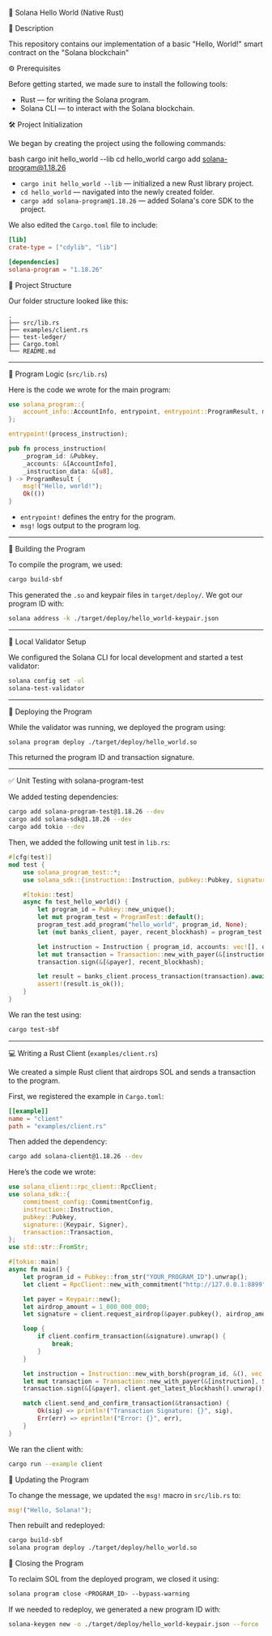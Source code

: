 🚀 Solana Hello World (Native Rust)

📘 Description

This repository contains our implementation of a basic "Hello, World!" smart contract on the "Solana blockchain"

⚙️ Prerequisites

Before getting started, we made sure to install the following tools:

- Rust — for writing the Solana program.
- Solana CLI — to interact with the Solana blockchain.


🛠️ Project Initialization

We began by creating the project using the following commands:

bash
cargo init hello_world --lib
cd hello_world
cargo add solana-program@1.18.26


- `cargo init hello_world --lib` — initialized a new Rust library project.
- `cd hello_world` — navigated into the newly created folder.
- `cargo add solana-program@1.18.26` — added Solana's core SDK to the project.

We also edited the `Cargo.toml` file to include:

```toml
[lib]
crate-type = ["cdylib", "lib"]

[dependencies]
solana-program = "1.18.26"
```


📁 Project Structure

Our folder structure looked like this:

```
.
├── src/lib.rs
├── examples/client.rs
├── test-ledger/
├── Cargo.toml
└── README.md
```

---

🧠 Program Logic (`src/lib.rs`)

Here is the code we wrote for the main program:

```rust
use solana_program::{
    account_info::AccountInfo, entrypoint, entrypoint::ProgramResult, msg, pubkey::Pubkey,
};

entrypoint!(process_instruction);

pub fn process_instruction(
    _program_id: &Pubkey,
    _accounts: &[AccountInfo],
    _instruction_data: &[u8],
) -> ProgramResult {
    msg!("Hello, world!");
    Ok(())
}
```

- `entrypoint!` defines the entry for the program.
- `msg!` logs output to the program log.

---

🔨 Building the Program

To compile the program, we used:

```bash
cargo build-sbf
```

This generated the `.so` and keypair files in `target/deploy/`. We got our program ID with:

```bash
solana address -k ./target/deploy/hello_world-keypair.json
```

---

🔧 Local Validator Setup

We configured the Solana CLI for local development and started a test validator:

```bash
solana config set -ul
solana-test-validator
```

---

🚀 Deploying the Program

While the validator was running, we deployed the program using:

```bash
solana program deploy ./target/deploy/hello_world.so
```

This returned the program ID and transaction signature.

---

✅ Unit Testing with solana-program-test

We added testing dependencies:

```bash
cargo add solana-program-test@1.18.26 --dev
cargo add solana-sdk@1.18.26 --dev
cargo add tokio --dev
```

Then, we added the following unit test in `lib.rs`:

```rust
#[cfg(test)]
mod test {
    use solana_program_test::*;
    use solana_sdk::{instruction::Instruction, pubkey::Pubkey, signature::Signer, transaction::Transaction};

    #[tokio::test]
    async fn test_hello_world() {
        let program_id = Pubkey::new_unique();
        let mut program_test = ProgramTest::default();
        program_test.add_program("hello_world", program_id, None);
        let (mut banks_client, payer, recent_blockhash) = program_test.start().await;

        let instruction = Instruction { program_id, accounts: vec![], data: vec![] };
        let mut transaction = Transaction::new_with_payer(&[instruction], Some(&payer.pubkey()));
        transaction.sign(&[&payer], recent_blockhash);

        let result = banks_client.process_transaction(transaction).await;
        assert!(result.is_ok());
    }
}
```

We ran the test using:

```bash
cargo test-sbf
```

---

💻 Writing a Rust Client (`examples/client.rs`)

We created a simple Rust client that airdrops SOL and sends a transaction to the program.

First, we registered the example in `Cargo.toml`:

```toml
[[example]]
name = "client"
path = "examples/client.rs"
```

Then added the dependency:

```bash
cargo add solana-client@1.18.26 --dev
```

Here’s the code we wrote:

```rust
use solana_client::rpc_client::RpcClient;
use solana_sdk::{
    commitment_config::CommitmentConfig,
    instruction::Instruction,
    pubkey::Pubkey,
    signature::{Keypair, Signer},
    transaction::Transaction,
};
use std::str::FromStr;

#[tokio::main]
async fn main() {
    let program_id = Pubkey::from_str("YOUR_PROGRAM_ID").unwrap();
    let client = RpcClient::new_with_commitment("http://127.0.0.1:8899".into(), CommitmentConfig::confirmed());

    let payer = Keypair::new();
    let airdrop_amount = 1_000_000_000;
    let signature = client.request_airdrop(&payer.pubkey(), airdrop_amount).unwrap();

    loop {
        if client.confirm_transaction(&signature).unwrap() {
            break;
        }
    }

    let instruction = Instruction::new_with_borsh(program_id, &(), vec![]);
    let mut transaction = Transaction::new_with_payer(&[instruction], Some(&payer.pubkey()));
    transaction.sign(&[&payer], client.get_latest_blockhash().unwrap());

    match client.send_and_confirm_transaction(&transaction) {
        Ok(sig) => println!("Transaction Signature: {}", sig),
        Err(err) => eprintln!("Error: {}", err),
    }
}
```

We ran the client with:

```bash
cargo run --example client
```

🔁 Updating the Program

To change the message, we updated the `msg!` macro in `src/lib.rs` to:

```rust
msg!("Hello, Solana!");
```

Then rebuilt and redeployed:

```bash
cargo build-sbf
solana program deploy ./target/deploy/hello_world.so
```
🧹 Closing the Program

To reclaim SOL from the deployed program, we closed it using:

```bash
solana program close <PROGRAM_ID> --bypass-warning
```

If we needed to redeploy, we generated a new program ID with:

```bash
solana-keygen new -o ./target/deploy/hello_world-keypair.json --force
```


